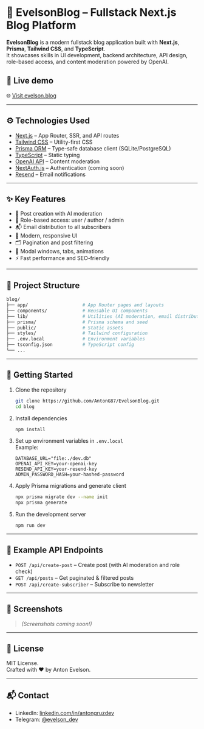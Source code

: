 # 🧠 EvelsonBlog – Fullstack Next.js Blog Platform

**EvelsonBlog** is a modern fullstack blog application built with **Next.js**, **Prisma**, **Tailwind CSS**, and **TypeScript**.  
It showcases skills in UI development, backend architecture, API design, role-based access, and content moderation powered by OpenAI.

## 🚀 Live demo

🌐 [Visit evelson.blog](https://evelson.blog)

---

## ⚙️ Technologies Used

- [Next.js](https://nextjs.org/) – App Router, SSR, and API routes
- [Tailwind CSS](https://tailwindcss.com/) – Utility-first CSS
- [Prisma ORM](https://www.prisma.io/) – Type-safe database client (SQLite/PostgreSQL)
- [TypeScript](https://www.typescriptlang.org/) – Static typing
- [OpenAI API](https://platform.openai.com/) – Content moderation
- [NextAuth.js](https://next-auth.js.org/) – Authentication (coming soon)
- [Resend](https://resend.com/) – Email notifications

---

## ✨ Key Features

- 📝 Post creation with AI moderation
- 🔐 Role-based access: user / author / admin
- 📬 Email distribution to all subscribers
- 🎨 Modern, responsive UI
- 🗂️ Pagination and post filtering
- 📌 Modal windows, tabs, animations
- ⚡ Fast performance and SEO-friendly

---

## 📁 Project Structure

```bash
blog/
├── app/                    # App Router pages and layouts
├── components/             # Reusable UI components
├── lib/                    # Utilities (AI moderation, email distribution)
├── prisma/                 # Prisma schema and seed
├── public/                 # Static assets
├── styles/                 # Tailwind configuration
├── .env.local              # Environment variables
├── tsconfig.json           # TypeScript config
└── ...
```

---

## 🔧 Getting Started

1. Clone the repository
   ```bash
   git clone https://github.com/AntonG87/EvelsonBlog.git
   cd blog
   ```

2. Install dependencies
   ```bash
   npm install
   ```

3. Set up environment variables in `.env.local`  
   Example:
   ```env
   DATABASE_URL="file:./dev.db"
   OPENAI_API_KEY=your-openai-key
   RESEND_API_KEY=your-resend-key
   ADMIN_PASSWORD_HASH=your-hashed-password
   ```

4. Apply Prisma migrations and generate client
   ```bash
   npx prisma migrate dev --name init
   npx prisma generate
   ```

5. Run the development server
   ```bash
   npm run dev
   ```

---

## 🧪 Example API Endpoints

- `POST /api/create-post` – Create post (with AI moderation and role check)
- `GET /api/posts` – Get paginated & filtered posts
- `POST /api/create-subscriber` – Subscribe to newsletter

---

## 📌 Screenshots

> *(Screenshots coming soon!)*

---

## 📄 License

MIT License.  
Crafted with ❤️ by Anton Evelson.

---

## 📬 Contact

- LinkedIn: [linkedin.com/in/antongruzdev](https://linkedin.com/in/evelson)
- Telegram: [@evelson_dev](https://t.me/evelsonwrs)
